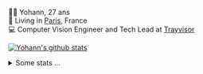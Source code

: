 <p>
  👨🏻 <bold>Yohann</bold>, 27 ans<br/>
  💼 Living in <a href="https://www.google.com/maps?q=paris">Paris</a>, France<br/>
  💻 Computer Vision Engineer and Tech Lead at <a href="https://trayvisor.com/">Trayvisor</a><br/>
</p>

<a href="https://github.com/anuraghazra/github-readme-stats"><img align="center" src="https://github-readme-stats-go94hl40s-yohann84l.vercel.app//api?username=yohann84L&show_icons=true&include_all_commits=true" alt="Yohann's github stats" /> </a>


<details>
  <summary>Some stats ...</summary><br/>
  

<!--START_SECTION:waka-->
![Code Time](http://img.shields.io/badge/Code%20Time-790%20hrs%201%20min-blue)

![Profile Views](http://img.shields.io/badge/Profile%20Views-0-blue)

**🐱 My GitHub Data** 

> 📦 440.6 kB Used in GitHub's Storage 
 > 
> 🏆 617 Contributions in the Year 2023
 > 
> 🚫 Not Opted to Hire
 > 
> 📜 24 Public Repositories 
 > 
> 🔑 21 Private Repositories 
 > 
**I'm an Early 🐤** 

```text
🌞 Morning                12390 commits       ████████░░░░░░░░░░░░░░░░░   30.82 % 
🌆 Daytime                23050 commits       ██████████████░░░░░░░░░░░   57.33 % 
🌃 Evening                4605 commits        ███░░░░░░░░░░░░░░░░░░░░░░   11.45 % 
🌙 Night                  160 commits         ░░░░░░░░░░░░░░░░░░░░░░░░░   00.40 % 
```
📅 **I'm Most Productive on Wednesday** 

```text
Monday                   7682 commits        █████░░░░░░░░░░░░░░░░░░░░   19.11 % 
Tuesday                  7454 commits        █████░░░░░░░░░░░░░░░░░░░░   18.54 % 
Wednesday                8948 commits        ██████░░░░░░░░░░░░░░░░░░░   22.26 % 
Thursday                 8561 commits        █████░░░░░░░░░░░░░░░░░░░░   21.29 % 
Friday                   7096 commits        ████░░░░░░░░░░░░░░░░░░░░░   17.65 % 
Saturday                 150 commits         ░░░░░░░░░░░░░░░░░░░░░░░░░   00.37 % 
Sunday                   314 commits         ░░░░░░░░░░░░░░░░░░░░░░░░░   00.78 % 
```


📊 **This Week I Spent My Time On** 

```text
🕑︎ Time Zone: Europe/Paris

💬 Programming Languages: 
Python                   7 hrs 32 mins       █████████████████░░░░░░░░   69.05 % 
SQL                      52 mins             ██░░░░░░░░░░░░░░░░░░░░░░░   08.04 % 
GDScript3                44 mins             ██░░░░░░░░░░░░░░░░░░░░░░░   06.86 % 
YAML                     43 mins             ██░░░░░░░░░░░░░░░░░░░░░░░   06.57 % 
Markdown                 30 mins             █░░░░░░░░░░░░░░░░░░░░░░░░   04.69 % 

🔥 Editors: 
PyCharm                  10 hrs 8 mins       ███████████████████████░░   92.91 % 
VS Code                  37 mins             █░░░░░░░░░░░░░░░░░░░░░░░░   05.67 % 
WebStorm                 9 mins              ░░░░░░░░░░░░░░░░░░░░░░░░░   01.43 % 

💻 Operating System: 
Mac                      10 hrs 54 mins      █████████████████████████   100.00 % 
```

**I Mostly Code in Python** 

```text
Python                   20 repos            █████████████░░░░░░░░░░░░   51.28 % 
Jupyter Notebook         4 repos             ███░░░░░░░░░░░░░░░░░░░░░░   10.26 % 
HTML                     2 repos             █░░░░░░░░░░░░░░░░░░░░░░░░   05.13 % 
JavaScript               2 repos             █░░░░░░░░░░░░░░░░░░░░░░░░   05.13 % 
Shell                    1 repo              █░░░░░░░░░░░░░░░░░░░░░░░░   02.56 % 
```




 Last Updated on 01/10/2023 00:29:41 UTC
<!--END_SECTION:waka-->
